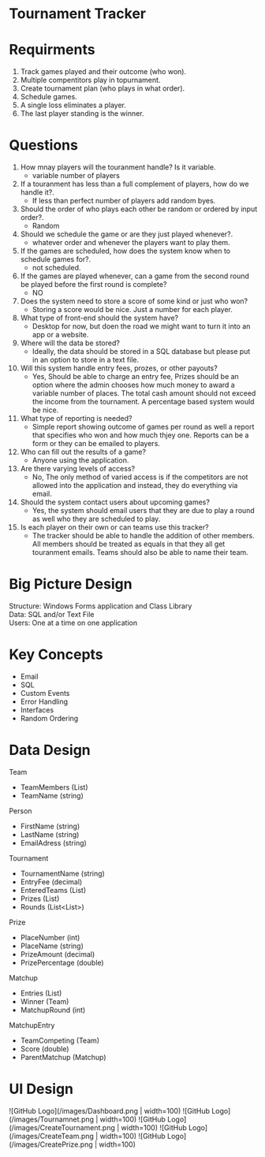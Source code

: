 # Tournament Tracker

# Requirments

1. Track games played and their outcome (who won).<br>
2. Multiple compentitors play in topurnament.<br>
3. Create tournament plan (who plays in what order).<br>
4. Schedule games.<br>
5. A single loss eliminates a player.<br>
6. The last player standing is the winner.<br>

# Questions

1. How mnay players will the touranment handle? Is it variable.<br>
   - variable number of players 
2. If a touranment has less than a full complement of players, how do we handle it?.<br>
   - If less than perfect number of players add random byes.
3. Should the order of who plays each other be random or ordered by input order?.<br>
   - Random
4. Should we schedule the game or are they just played whenever?.<br>
   - whatever order and whenever the players want to play them.
5. If the games are scheduled, how does the system know when to schedule games for?.<br>
   - not scheduled.
6. If the games are played whenever, can a game from the second round be played before the first round is complete?<br>
   - NO
7. Does the system need to store a score of some kind or just who won?<br>
   - Storing a score would be nice. Just a number for each player.
8. What type of front-end should the system have?<br>
   - Desktop for now, but doen the road we might want to turn it into an app or a website.
9. Where will the data be stored?<br>
   - Ideally, the data should be stored in a SQL database but please put in an option to store in a text file.
10. Will this system handle entry fees, prozes, or other payouts?<br>
    - Yes, Should be able to charge an entry fee, Prizes should be an option where the admin chooses how much money to award a variable number of places. The total cash amount should not exceed the income from the tournament. A percentage based system would be nice.
11. What type of reporting is needed?<br>
    - Simple report showing outcome of games per round as well a report that specifies who won and how much thjey one. Reports can be a form or they can be emailed to players.
12. Who can fill out the results of a game?<br>
    - Anyone using the application.
13. Are there varying levels of access?<br>
    - No, The only method of varied access is if the competitors are not allowed into the application and instead, they do everything via email.
14. Should the system contact users about upcoming games?<br>
    - Yes, the system should email users that they are due to play a round as well who they are scheduled to play.
15. Is each player on their own or can teams use this tracker?<br>
    - The tracker should be able to handle the addition of other members. All members should be treated as equals in that they all get touranment emails. Teams should also be able to name their team.
    
    
# Big Picture Design

Structure: Windows Forms application and Class Library<br>
Data:      SQL and/or Text File<br>
Users:     One at a time on one application<br>

# Key Concepts

- Email
- SQL
- Custom Events
- Error Handling
- Interfaces
- Random Ordering

# Data Design

Team<br>
   - TeamMembers (List<Person>)
   - TeamName (string)
   
Person<br>
   - FirstName (string)
   - LastName (string)
   - EmailAdress (string)
   
Tournament<br>
   - TournamentName (string)
   - EntryFee (decimal)
   - EnteredTeams (List<Team>)
   - Prizes (List<Prize>)
   - Rounds (List<List<Matchup>>)
   
Prize<br>
   - PlaceNumber (int)
   - PlaceName (string)
   - PrizeAmount (decimal)
   - PrizePercentage (double)
   
Matchup<br>
   - Entries (List<MatchupEntry>)
   - Winner (Team)
   - MatchupRound (int)
   
MatchupEntry<br>
   - TeamCompeting (Team)
   - Score (double)
   - ParentMatchup (Matchup)
   
# UI Design
![GitHub Logo](/images/Dashboard.png | width=100)
![GitHub Logo](/images/Tournamnet.png | width=100)
![GitHub Logo](/images/CreateTournament.png | width=100)
![GitHub Logo](/images/CreateTeam.png | width=100)
![GitHub Logo](/images/CreatePrize.png | width=100)
